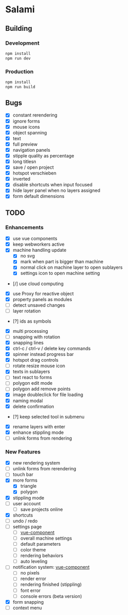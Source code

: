 # Salami

## Building

### Development

```bash
npm install
npm run dev
```

### Production

```bash
npm install
npm run build
```

## Bugs

- [x] constant rerendering
- [x] ignore forms
- [x] mouse icons
- [x] object spanning
- [x] text
- [x] full preview
- [x] navigation panels
- [x] stipple quality as percentage
- [x] long titlesn
- [x] save / open project
- [x] hotspot verschieben
- [x] inverted
- [x] disable shortcuts when input focused
- [x] hide layer panel when no layers assigned
- [x] form default dimensions

## TODO

### Enhancements

- [x] use vue components
- [x] keep webworkers active
- [x] machine handling update
  - [x] no svg
  - [x] mark when part is bigger than machine
  - [x] normal click on machine layer to open sublayers
  - [x] settings icon to open machine setting
- [/] use cloud computing
- [x] use Proxy for reactive object
- [x] property panels as modules
- [ ] detect unsaved changes
- [ ] layer rotation
- [?] ids as symbols
- [x] multi processing
- [ ] snapping with rotation
- [x] snapping lines
- [x] ctrl-c / ctrl-v / delete key commands
- [x] spinner instead progress bar
- [x] hotspot drag controls
- [ ] rotate resize mouse icon
- [x] texts in sublayers
- [ ] text react to forms
- [ ] polygon edit mode
- [ ] polygon add remove points
- [x] image doubleclick for file loading
- [x] naming modal
- [x] delete confirmation
- [?] keep selected tool in submenu
- [x] rename layers with enter
- [x] enhance stippling mode
- [ ] unlink forms from rendering

### New Features

- [x] new rendering system
- [ ] unlink forms from rerendering
- [ ] touch bar
- [x] more forms
  - [x] triangle
  - [x] polygon
- [x] stippling mode
- [ ] user account
  - [ ] save projects online
- [x] shortcuts
- [ ] undo / redo
- [ ] settings page
  - [ ] [vue-component](https://github.com/euvl/vue-js-modal)
  - [ ] overall machine settings
  - [ ] default parameters
  - [ ] color theme
  - [ ] rendering behaviors
  - [ ] auto leveling
- [ ] notification system: [vue-component](https://github.com/euvl/vue-notification)
  - [ ] no pixels
  - [ ] render error
  - [ ] rendering finished (stippling)
  - [ ] font error
  - [ ] console errors (beta version)
- [x] form snapping
- [ ] context menu
